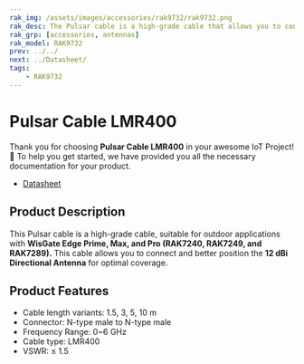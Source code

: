 ```yaml
---
rak_img: /assets/images/accessories/rak9732/rak9732.png
rak_desc: The Pulsar cable is a high-grade cable that allows you to connect and better position the 12dBi Directional Antenna.
rak_grp: [accessories, antennas]
rak_model: RAK9732
prev: ../../
next: ../Datasheet/
tags:
    - RAK9732
---
```


# Pulsar Cable LMR400

Thank you for choosing **Pulsar Cable LMR400** in your awesome IoT Project! 🎉 To help you get started, we have provided you all the necessary documentation for your product.

* [Datasheet](../Datasheet/)

## Product Description

This Pulsar cable is a high-grade cable, suitable for outdoor applications with **WisGate Edge Prime, Max, and Pro (RAK7240, RAK7249, and RAK7289).** This cable allows you to connect and better position the **12&nbsp;dBi Directional Antenna** for optimal coverage.


## Product Features

-   Cable length variants: 1.5, 3, 5, 10&nbsp;m 
-   Connector: N-type male to N-type male
-   Frequency Range: 0~6&nbsp;GHz
-   Cable type: LMR400
-   VSWR: ≤ 1.5

